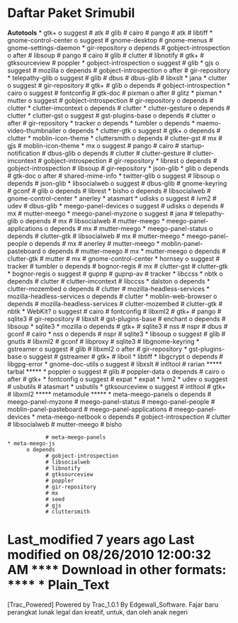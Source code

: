 # Daftar Paket Srimubil
**Autotools**
    * gtk+
          o suggest
                # atk
                # glib
                # cairo
                # pango
                # atk
                # libtiff
    * gnome-control-center
          o suggest
                # gnome-desktop
                # gnome-menus
                # gnome-settings-daemon
    * gir-repository
          o depends
                # gobject-introspection
          o after
                # libsoup
                # pango
                # cairo
                # glib
                # clutter
                # libnotify
                # gtk+
                # gtksourceview
                # poppler
    * gobject-introspection
          o suggest
                # glib
    * gjs
          o suggest
                # mozilla
          o depends
                # gobject-introspection
          o after
                # gir-repository
    * telepathy-glib
          o suggest
                # glib
                # dbus
                # dbus-glib
                # libxslt
    * jana
    * clutter
          o suggest
                # gir-repository
                # gtk+
                # glib
          o depends
                # gobject-introspection
    * cairo
          o suggest
                # fontconfig
                # gtk-doc
                # pixman
          o after
                # glitz
    * pixman
    * mutter
          o suggest
                # gobject-introspection
                # gir-repository
          o depends
                # clutter
    * clutter-imcontext
          o depends
                # clutter
    * clutter-gesture
          o depends
                # clutter
    * clutter-gst
          o suggest
                # gst-plugins-base
          o depends
                # clutter
          o after
                # gir-repository
    * tracker
          o depends
    * tumbler
          o depends
    * maemo-video-thumbnailer
          o depends
    * clutter-gtk
          o suggest
                # gtk+
          o depends
                # clutter
    * moblin-icon-theme
    * cluttersmith
          o depends
                # clutter-gst
                # mx
                # gjs
                # moblin-icon-theme
    * mx
          o suggest
                # pango
                # cairo
                # startup-notification
                # dbus-glib
          o depends
                # clutter
                # clutter-gesture
                # clutter-imcontext
                # gobject-introspection
                # gir-repository
    * librest
          o depends
                # gobject-introspection
                # libsoup
                # gir-repository
    * json-glib
    * glib
          o depends
                # gtk-doc
          o after
                # shared-mime-info
    * twitter-glib
          o suggest
                # libsoup
          o depends
                # json-glib
    * libsocialweb
          o suggest
                # dbus-glib
                # gnome-keyring
                # gconf
                # glib
          o depends
                # librest
    * bisho
          o depends
                # libsocialweb
                # gnome-control-center
    * anerley
    * atasmart
    * udisks
          o suggest
                # lvm2
                # udev
                # dbus-glib
    * meego-panel-devices
          o suggest
                # udisks
          o depends
                # mx
                # mutter-meego
    * meego-panel-myzone
          o suggest
                # jana
                # telepathy-glib
          o depends
                # mx
                # libsocialweb
                # mutter-meego
    * meego-panel-applications
          o depends
                # mx
                # mutter-meego
    * meego-panel-status
          o depends
                # clutter-gtk
                # libsocialweb
                # mx
                # mutter-meego
    * meego-panel-people
          o depends
                # mx
                # anerley
                # mutter-meego
    * moblin-panel-pasteboard
          o depends
                # mutter-meego
                # mx
    * mutter-meego
          o depends
                # clutter-gtk
                # mutter
                # mx
                # gnome-control-center
    * hornsey
          o suggest
                # tracker
                # tumbler
          o depends
                # bognor-regis
                # mx
                # clutter-gst
                # clutter-gtk
    * bognor-regis
          o suggest
                # gupnp
                # gupnp-av
                # tracker
    * libccss
    * nbtk
          o depends
                # clutter
                # clutter-imcontext
                # libccss
    * dalston
          o depends
    * clutter-mozembed
          o depends
                # clutter
                # mozilla-headless-services
    * mozilla-headless-services
          o depends
                # clutter
    * moblin-web-browser
          o depends
                # mozilla-headless-services
                # clutter-mozembed
                # clutter-gtk
                # nbtk
    * WebKit?
          o suggest
                # cairo
                # fontconfig
                # libxml2
                # gtk+
                # pango
                # sqlite3
                # gir-repository
                # libxslt
                # gst-plugins-base
                # enchant
          o depends
                # libsoup
    * sqlite3
    * mozilla
          o depends
                # gtk+
                # sqlite3
                # nss
                # nspr
                # dbus
                # gconf
                # cairo
    * nss
          o depends
                # nspr
                # sqlite3
    * libsoup
          o suggest
                # glib
                # gnutls
                # libxml2
                # gconf
                # libproxy
                # sqlite3
                # libgnome-keyring
    * gstreamer
          o suggest
                # glib
                # libxml2
          o after
                # gir-repository
    * gst-plugins-base
          o suggest
                # gstreamer
                # gtk+
                # liboil
    * libtiff
    * libgcrypt
          o depends
                # libgpg-error
    * gnome-doc-utils
          o suggest
                # libxslt
                # intltool
                # rarian
***** tarbal *****
    * poppler
          o suggest
                # glib
                # poppler-data
          o depends
                # cairo
          o after
                # gtk+
    * fontconfig
          o suggest
                # expat
    * expat
    * lvm2
    * udev
          o suggest
                # usbutils
                # atasmart
    * usbutils
    * gtksourceview
          o suggest
                # intltool
                # gtk+
                # libxml2
***** metamodule *****
    * meta-meego-panels
          o depends
                # meego-panel-myzone
                # meego-panel-status
                # meego-panel-people
                # moblin-panel-pasteboard
                # meego-panel-applications
                # meego-panel-devices
    * meta-meego-netbook
          o depends
                # gobject-introspection
                # clutter
                # libsocialweb
                # mutter-meego
                # bisho


                # meta-meego-panels
    * meta-meego-js
          o depends
                # gobject-introspection
                # libsocialweb
                # libnotify
                # gtksourceview
                # poppler
                # gir-repository
                # mx
                # seed
                # gjs
                # cluttersmith
Last_modified 7 years ago Last modified on 08/26/2010 12:00:32 AM
**** Download in other formats: ****
    * Plain_Text
===============================================================================
[Trac_Powered]
Powered by Trac_1.0.1
By Edgewall_Software.
Fajar baru perangkat lunak legal dan kreatif, untuk, dan oleh anak negeri
